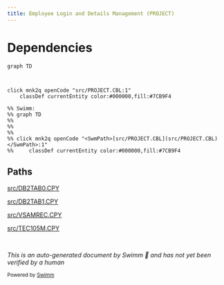 ```yaml
---
title: Employee Login and Details Management (PROJECT)
---
```

# Dependencies

```mermaid
graph TD
  
  
  
click mnk2q openCode "src/PROJECT.CBL:1"
    classDef currentEntity color:#000000,fill:#7CB9F4

%% Swimm:
%% graph TD
%%   
%%   
%%   
%% click mnk2q openCode "<SwmPath>[src/PROJECT.CBL](src/PROJECT.CBL)</SwmPath>:1"
%%     classDef currentEntity color:#000000,fill:#7CB9F4
```

## Paths

<SwmPath>[src/DB2TAB0.CPY](src/DB2TAB0.CPY)</SwmPath>

<SwmPath>[src/DB2TAB1.CPY](src/DB2TAB1.CPY)</SwmPath>

<SwmPath>[src/VSAMREC.CPY](src/VSAMREC.CPY)</SwmPath>

<SwmPath>[src/TEC105M.CPY](src/TEC105M.CPY)</SwmPath>

&nbsp;

*This is an auto-generated document by Swimm 🌊 and has not yet been verified by a human*

<SwmMeta version="3.0.0" repo-id="Z2l0aHViJTNBJTNBU3dpbW1pby1Qcm9qMiUzQSUzQUdpcmktU3dpbW0=" repo-name="Swimmio-Proj2"><sup>Powered by [Swimm](https://app.swimm.io/)</sup></SwmMeta>
